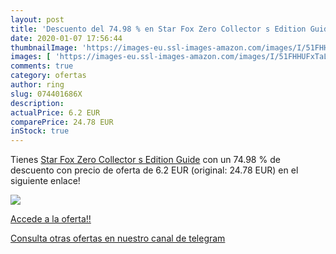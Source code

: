 ```yaml
---
layout: post
title: 'Descuento del 74.98 % en Star Fox Zero Collector s Edition Guide'
date: 2020-01-07 17:56:44
thumbnailImage: 'https://images-eu.ssl-images-amazon.com/images/I/51FHHUFxTaL._SL200_.jpg'
images: [ 'https://images-eu.ssl-images-amazon.com/images/I/51FHHUFxTaL._SL200_.jpg' ]
comments: true
category: ofertas
author: ring
slug: 074401686X
description:
actualPrice: 6.2 EUR
comparePrice: 24.78 EUR
inStock: true
---
```


Tienes [Star Fox Zero Collector s Edition Guide](https://www.amazon.com/dp/074401686X/?tag=redken08-20) con un 74.98 % de descuento con precio de oferta de 6.2 EUR (original: 24.78 EUR) en el siguiente enlace!

[![](https://images-eu.ssl-images-amazon.com/images/I/51FHHUFxTaL._SL200_.jpg)](https://www.amazon.com/dp/074401686X/?tag=redken08-20)

[Accede a la oferta!!](https://www.amazon.com/dp/074401686X/?tag=redken08-20)

[Consulta otras ofertas en nuestro canal de telegram](https://t.me/s/ofertas25)
